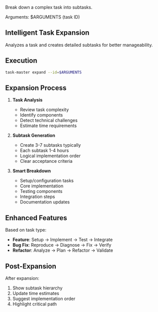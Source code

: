 Break down a complex task into subtasks.

Arguments: $ARGUMENTS (task ID)

## Intelligent Task Expansion

Analyzes a task and creates detailed subtasks for better manageability.

## Execution

```bash
task-master expand --id=$ARGUMENTS
```

## Expansion Process

1. **Task Analysis**
   - Review task complexity
   - Identify components
   - Detect technical challenges
   - Estimate time requirements

2. **Subtask Generation**
   - Create 3-7 subtasks typically
   - Each subtask 1-4 hours
   - Logical implementation order
   - Clear acceptance criteria

3. **Smart Breakdown**
   - Setup/configuration tasks
   - Core implementation
   - Testing components
   - Integration steps
   - Documentation updates

## Enhanced Features

Based on task type:

- **Feature**: Setup → Implement → Test → Integrate
- **Bug Fix**: Reproduce → Diagnose → Fix → Verify
- **Refactor**: Analyze → Plan → Refactor → Validate

## Post-Expansion

After expansion:

1. Show subtask hierarchy
2. Update time estimates
3. Suggest implementation order
4. Highlight critical path
